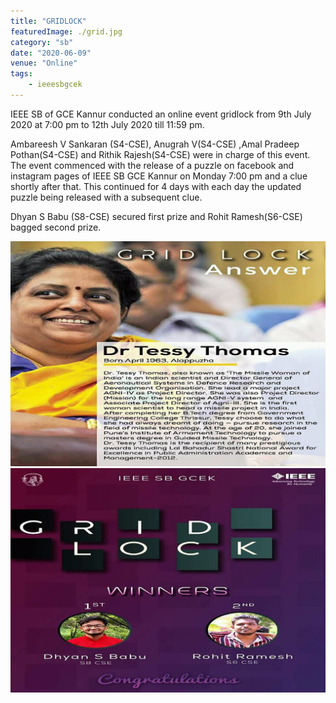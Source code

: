 ```yaml
---
title: "GRIDLOCK"
featuredImage: ./grid.jpg
category: "sb"
date: "2020-06-09"
venue: "Online"
tags:
    - ieeesbgcek
---
```

IEEE SB of GCE Kannur conducted an online event gridlock from 9th July 2020 at 7:00 pm to 12th July 2020 till 11:59 pm.

Ambareesh V Sankaran (S4-CSE),  Anugrah V(S4-CSE) ,Amal Pradeep Pothan(S4-CSE) and Rithik Rajesh(S4-CSE) were in charge of this event. The event commenced with the release of a puzzle on facebook and instagram pages of IEEE SB GCE Kannur on Monday 7:00 pm and a clue shortly after that. This continued for 4 days with each day the updated puzzle being released with a subsequent clue.

Dhyan S Babu (S8-CSE) secured first prize and Rohit Ramesh(S6-CSE) bagged second prize.

![Dr Tessy Thomas](./grid2.jpeg)
![Gridlock 2.0 Winners](./grid1.jpeg)
